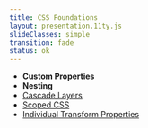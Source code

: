 ```yaml
---
title: CSS Foundations
layout: presentation.11ty.js
slideClasses: simple
transition: fade
status: ok
---
```


- **Custom Properties**
- **Nesting**
- [Cascade Layers](https://developer.chrome.com/blog/whats-new-css-ui-2023#cascade_layers)
- [Scoped CSS](https://developer.chrome.com/blog/whats-new-css-ui-2023#scoped_css)
- [Individual Transform Properties](https://developer.chrome.com/blog/whats-new-css-ui-2023#individual_transform_properties)